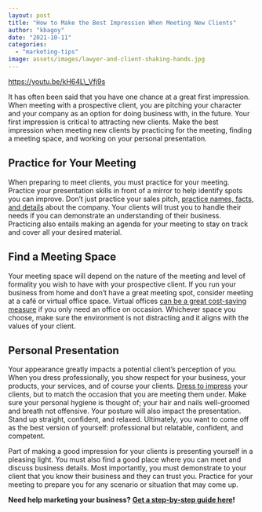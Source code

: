 ```yaml
---
layout: post
title: "How to Make the Best Impression When Meeting New Clients"
author: "kbagoy"
date: "2021-10-11"
categories: 
  - "marketing-tips"
image: assets/images/lawyer-and-client-shaking-hands.jpg
---
```


https://youtu.be/kH64L\_Vfj9s

It has often been said that you have one chance at a great first impression. When meeting with a prospective client, you are pitching your character and your company as an option for doing business with, in the future. Your first impression is critical to attracting new clients. Make the best impression when meeting new clients by practicing for the meeting, finding a meeting space, and working on your personal presentation. 

## **Practice for Your Meeting** 

When preparing to meet clients, you must practice for your meeting. Practice your presentation skills in front of a mirror to help identify spots you can improve. Don’t just practice your sales pitch, [practice names, facts, and details](https://customerthink.com/14-tips-for-making-a-great-impression-on-new-clients/) about the company. Your clients will trust you to handle their needs if you can demonstrate an understanding of their business. Practicing also entails making an agenda for your meeting to stay on track and cover all your desired material. 

## **Find a Meeting Space** 

Your meeting space will depend on the nature of the meeting and level of formality you wish to have with your prospective client. If you run your business from home and don’t have a great meeting spot, consider meeting at a café or virtual office space. Virtual offices [can be a great cost-saving measure](https://psoffices.com/planspricing/#virtualspace) if you only need an office on occasion. Whichever space you choose, make sure the environment is not distracting and it aligns with the values of your client. 

## **Personal Presentation** 

Your appearance greatly impacts a potential client’s perception of you. When you dress professionally, you show respect for your business, your products, your services, and of course your clients. [Dress to impress](https://www.business.qld.gov.au/running-business/marketing-sales/sales/skills/first-impressions) your clients, but to match the occasion that you are meeting them under. Make sure your personal hygiene is thought of; your hair and nails well-groomed and breath not offensive. Your posture will also impact the presentation. Stand up straight, confident, and relaxed. Ultimately, you want to come off as the best version of yourself: professional but relatable, confident, and competent. 

Part of making a good impression for your clients is presenting yourself in a pleasing light. You must also find a good place where you can meet and discuss business details. Most importantly, you must demonstrate to your client that you know their business and they can trust you. Practice for your meeting to prepare you for any scenario or situation that may come up.

**Need help marketing your business?** [**Get a step-by-step guide here**](https://go.katebagoy.com/ebook)**!**
